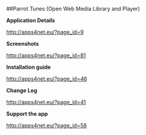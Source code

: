 ##Parrot Tunes (Open Web Media Library and Player)

**Application Details**

http://apps4net.eu/?page_id=9

**Screenshots**

http://apps4net.eu/?page_id=81

**Installation guide**

http://apps4net.eu/?page_id=46

**Change Log**

http://apps4net.eu/?page_id=41

**Support the app**

http://apps4net.eu/?page_id=58
